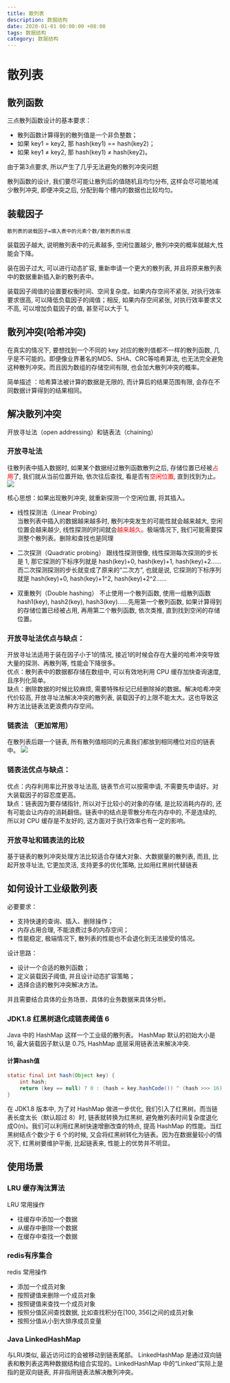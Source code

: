 ```yaml
---
title: 散列表
description: 数据结构
date: 2020-01-01 00:00:00 +08:00
tags: 数据结构
category: 数据结构
---
```


# 散列表

## 散列函数
三点散列函数设计的基本要求：
- 散列函数计算得到的散列值是一个非负整数；
- 如果 key1 = key2, 那 hash(key1) == hash(key2)；
- 如果 key1 ≠ key2, 那 hash(key1) ≠ hash(key2)。

由于第3点要求, 所以产生了几乎无法避免的散列冲突问题

散列函数的设计, 我们要尽可能让散列后的值随机且均匀分布, 这样会尽可能地减少散列冲突, 即便冲突之后, 分配到每个槽内的数据也比较均匀。

## 装载因子
```
散列表的装载因子=填入表中的元素个数/散列表的长度
```
装载因子越大, 说明散列表中的元素越多, 空闲位置越少, 散列冲突的概率就越大,性能会下降。

装在因子过大, 可以进行动态扩容, 重新申请一个更大的散列表, 并且将原来散列表中的数据重新插入新的散列表中。

装载因子阈值的设置要权衡时间、空间复杂度。如果内存空间不紧张, 对执行效率要求很高, 可以降低负载因子的阈值；相反, 如果内存空间紧张, 对执行效率要求又不高, 可以增加负载因子的值, 甚至可以大于 1。

## 散列冲突(哈希冲突)
在真实的情况下, 要想找到一个不同的 key 对应的散列值都不一样的散列函数, 几乎是不可能的。即便像业界著名的MD5、SHA、CRC等哈希算法, 也无法完全避免这种散列冲突。而且因为数组的存储空间有限, 也会加大散列冲突的概率。

简单描述 ：哈希算法被计算的数据是无限的, 而计算后的结果范围有限, 会存在不同数据计算得到的结果相同。
## 解决散列冲突

开放寻址法（open addressing）和链表法（chaining）

### 开放寻址法 

往散列表中插入数据时, 如果某个数据经过散列函数散列之后, 存储位置已经被<font color="red">占用</font>了, 我们就从当前位置开始, 依次往后查找, 看是否有<font color="red">空闲位置</font>, 直到找到为止。
![](https://raw.githubusercontent.com/huobingli/huobingli.github.io/master/img/hashtable_findaddress.png)


核心思想：如果出现散列冲突, 就重新探测一个空闲位置, 将其插入。
- 线性探测法（Linear Probing）  
    当散列表中插入的数据越来越多时, 散列冲突发生的可能性就会越来越大, 空闲位置会越来越少, 线性探测的时间就会<font color="red">越来越久。</font>极端情况下, 我们可能需要探测整个散列表。删除和查找也是同理
- 二次探测（Quadratic probing）
跟线性探测很像, 线性探测每次探测的步长是 1, 那它探测的下标序列就是 hash(key)+0, hash(key)+1, hash(key)+2……而二次探测探测的步长就变成了原来的“二次方”, 也就是说, 它探测的下标序列就是 hash(key)+0, hash(key)+1^2, hash(key)+2^2……

- 双重散列（Double hashing）
不止使用一个散列函数, 使用一组散列函数 hash1(key), hash2(key), hash3(key)……先用第一个散列函数, 如果计算得到的存储位置已经被占用, 再用第二个散列函数, 依次类推, 直到找到空闲的存储位置。

### 开放寻址法优点与缺点：
开放寻址法适用于装在因子小于1的情况, 接近1的时候会存在大量的哈希冲突导致大量的探测、再散列等, 性能会下降很多。   
优点：散列表中的数据都存储在数组中, 可以有效地利用 CPU 缓存加快查询速度, 且序列化简单。  
缺点：删除数据的时候比较麻烦, 需要特殊标记已经删除掉的数据。解决哈希冲突代价较高, 开放寻址法解决冲突的散列表, 装载因子的上限不能太大。这也导致这种方法比链表法更浪费内存空间。

### 链表法 （更加常用）

在散列表后跟一个链表, 所有散列值相同的元素我们都放到相同槽位对应的链表中。
![](https://raw.githubusercontent.com/huobingli/huobingli.github.io/master/img/hashtable_hashlink.png)

### 链表法优点与缺点：
优点：内存利用率比开放寻址法高, 链表节点可以按需申请, 不需要先申请好。对大装载因子的容忍度更高。   
缺点：链表因为要存储指针, 所以对于比较小的对象的存储, 是比较消耗内存的, 还有可能会让内存的消耗翻倍。链表中的结点是零散分布在内存中的, 不是连续的, 所以对 CPU 缓存是不友好的, 这方面对于执行效率也有一定的影响。

### 开放寻址和链表法的比较
基于链表的散列冲突处理方法比较适合存储大对象、大数据量的散列表, 而且, 比起开放寻址法, 它更加灵活, 支持更多的优化策略, 比如用红黑树代替链表

## 如何设计工业级散列表

必要要求：
- 支持快速的查询、插入、删除操作；
- 内存占用合理, 不能浪费过多的内存空间；
- 性能稳定, 极端情况下, 散列表的性能也不会退化到无法接受的情况。

设计思路：
- 设计一个合适的散列函数；
- 定义装载因子阈值, 并且设计动态扩容策略；
- 选择合适的散列冲突解决方法。

并且需要结合具体的业务场景、具体的业务数据来具体分析。

### JDK1.8 红黑树退化成链表阈值 6
Java 中的 HashMap 这样一个工业级的散列表。
HashMap 默认的初始大小是 16, 最大装载因子默认是 0.75, HashMap 底层采用链表法来解决冲突.

#### 计算hash值
``` java
static final int hash(Object key) {
    int hash;
    return (key == null) ? 0 : (hash = key.hashCode()) ^ (hash >>> 16);
}
```
在 JDK1.8 版本中, 为了对 HashMap 做进一步优化, 我们引入了红黑树。而当链表长度太长（默认超过 8）时, 链表就转换为红黑树, 避免散列表时间复杂度退化成O(n)。我们可以利用红黑树快速增删改查的特点, 提高 HashMap 的性能。当红黑树结点个数少于 6 个的时候, 又会将红黑树转化为链表。因为在数据量较小的情况下, 红黑树要维护平衡, 比起链表来, 性能上的优势并不明显。

## 使用场景
### LRU 缓存淘汰算法
LRU 常用操作
- 往缓存中添加一个数据
- 从缓存中删除一个数据
- 在缓存中查找一个数据

### redis有序集合
redis 常用操作
- 添加一个成员对象
- 按照键值来删除一个成员对象
- 按照键值来查找一个成员对象
- 按照分值区间查找数据, 比如查找积分在[100, 356]之间的成员对象
- 按照分值从小到大排序成员变量

### Java LinkedHashMap
与LRU类似, 最近访问过的会被移动到链表尾部。
LinkedHashMap 是通过双向链表和散列表这两种数据结构组合实现的。LinkedHashMap 中的“Linked”实际上是指的是双向链表, 并非指用链表法解决散列冲突。
